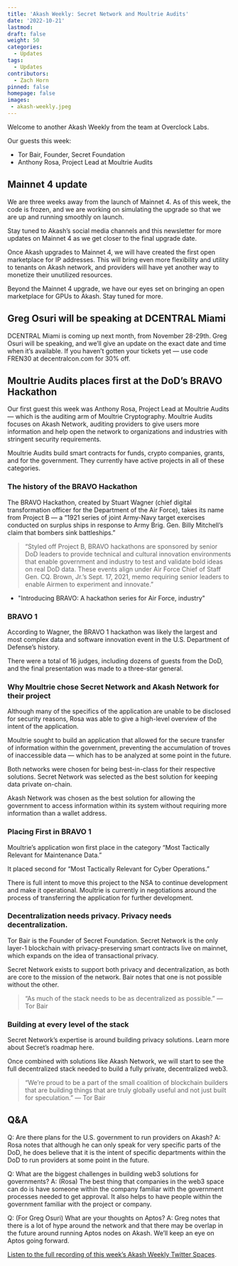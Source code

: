 ```yaml
---
title: 'Akash Weekly: Secret Network and Moultrie Audits'
date: '2022-10-21'
lastmod:
draft: false
weight: 50
categories:
  - Updates
tags:
  - Updates
contributors:
  - Zach Horn
pinned: false
homepage: false
images:
 - akash-weekly.jpeg
---
```

Welcome to another Akash Weekly from the team at Overclock Labs.

Our guests this week:
- Tor Bair, Founder, Secret Foundation
- Anthony Rosa, Project Lead at Moultrie Audits

## Mainnet 4 update
We are three weeks away from the launch of Mainnet 4. As of this week, the code is frozen, and we are working on simulating the upgrade so that we are up and running smoothly on launch.

Stay tuned to Akash’s social media channels and this newsletter for more updates on Mainnet 4 as we get closer to the final upgrade date.

Once Akash upgrades to Mainnet 4, we will have created the first open marketplace for IP addresses. This will bring even more flexibility and utility to tenants on Akash network, and providers will have yet another way to monetize their unutilized resources.

Beyond the Mainnet 4 upgrade, we have our eyes set on bringing an open marketplace for GPUs to Akash. Stay tuned for more.

## Greg Osuri will be speaking at DCENTRAL Miami
DCENTRAL Miami is coming up next month, from November 28-29th. Greg Osuri will be speaking, and we’ll give an update on the exact date and time when it’s available. If you haven’t gotten your tickets yet — use code FREN30 at decentralcon.com for 30% off.

## Moultrie Audits places first at the DoD’s BRAVO Hackathon
Our first guest this week was Anthony Rosa, Project Lead at Moultrie Audits — which is the auditing arm of Moultrie Cryptography. Moultrie Audits focuses on Akash Network, auditing providers to give users more information and help open the network to organizations and industries with stringent security requirements.

Moultrie Audits build smart contracts for funds, crypto companies, grants, and for the government. They currently have active projects in all of these categories.

### The history of the BRAVO Hackathon
The BRAVO Hackathon, created by Stuart Wagner (chief digital transformation officer for the Department of the Air Force), takes its name from Project B — a “1921 series of joint Army-Navy target exercises conducted on surplus ships in response to Army Brig. Gen. Billy Mitchell’s claim that bombers sink battleships.”

> “Styled off Project B, BRAVO hackathons are sponsored by senior DoD leaders to provide technical and cultural innovation environments that enable government and industry to test and validate bold ideas on real DoD data. These events align under Air Force Chief of Staff Gen. CQ. Brown, Jr.’s Sept. 17, 2021, memo requiring senior leaders to enable Airmen to experiment and innovate.”
- "Introducing BRAVO: A hackathon series for Air Force, industry"

### BRAVO 1
According to Wagner, the BRAVO 1 hackathon was likely the largest and most complex data and software innovation event in the U.S. Department of Defense’s history.

There were a total of 16 judges, including dozens of guests from the DoD, and the final presentation was made to a three-star general.

### Why Moultrie chose Secret Network and Akash Network for their project
Although many of the specifics of the application are unable to be disclosed for security reasons, Rosa was able to give a high-level overview of the intent of the application.

Moultrie sought to build an application that allowed for the secure transfer of information within the government, preventing the accumulation of troves of inaccessible data — which has to be analyzed at some point in the future.

Both networks were chosen for being best-in-class for their respective solutions. Secret Network was selected as the best solution for keeping data private on-chain.

Akash Network was chosen as the best solution for allowing the government to access information within its system without requiring more information than a wallet address.

### Placing First in BRAVO 1
Moultrie’s application won first place in the category “Most Tactically Relevant for Maintenance Data.”

It placed second for “Most Tactically Relevant for Cyber Operations.”

There is full intent to move this project to the NSA to continue development and make it operational. Moultrie is currently in negotiations around the process of transferring the application for further development.

### Decentralization needs privacy. Privacy needs decentralization.
Tor Bair is the Founder of Secret Foundation. Secret Network is the only layer-1 blockchain with privacy-preserving smart contracts live on mainnet, which expands on the idea of transactional privacy.

Secret Network exists to support both privacy and decentralization, as both are core to the mission of the network. Bair notes that one is not possible without the other.

> “As much of the stack needs to be as decentralized as possible.”
— Tor Bair

### Building at every level of the stack
Secret Network’s expertise is around building privacy solutions. Learn more about Secret’s roadmap here.

Once combined with solutions like Akash Network, we will start to see the full decentralized stack needed to build a fully private, decentralized web3.

> “We’re proud to be a part of the small coalition of blockchain builders that are building things that are truly globally useful and not just built for speculation.”
— Tor Bair

## Q&A
Q: Are there plans for the U.S. government to run providers on Akash?
A: Rosa notes that although he can only speak for very specific parts of the DoD, he does believe that it is the intent of specific departments within the DoD to run providers at some point in the future.

Q: What are the biggest challenges in building web3 solutions for governments?
A: (Rosa) The best thing that companies in the web3 space can do is have someone within the company familiar with the government processes needed to get approval. It also helps to have people within the government familiar with the project or company.

Q: (For Greg Osuri) What are your thoughts on Aptos?
A: Greg notes that there is a lot of hype around the network and that there may be overlap in the future around running Aptos nodes on Akash. We’ll keep an eye on Aptos going forward.

[Listen to the full recording of this week’s Akash Weekly Twitter Spaces](https://youtu.be/dJKFr9wAYwA_).

